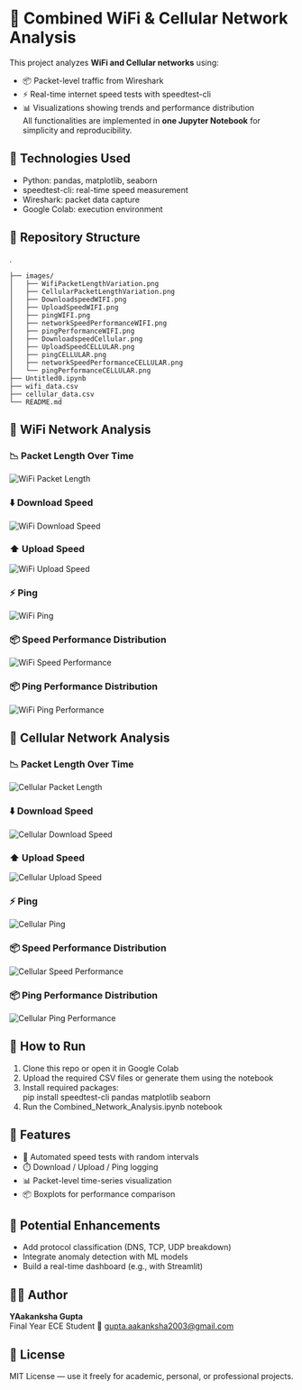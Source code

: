 # 📡 Combined WiFi & Cellular Network Analysis
This project analyzes **WiFi and Cellular networks** using:  
- 📦 Packet-level traffic from Wireshark  
- ⚡ Real-time internet speed tests with speedtest-cli  
- 📊 Visualizations showing trends and performance distribution  
All functionalities are implemented in **one Jupyter Notebook** for simplicity and reproducibility.

## 🔧 Technologies Used
- Python: pandas, matplotlib, seaborn  
- speedtest-cli: real-time speed measurement  
- Wireshark: packet data capture  
- Google Colab: execution environment

## 📂 Repository Structure
.
```
├── images/
│   ├── WifiPacketLengthVariation.png
│   ├── CellularPacketLengthVariation.png
│   ├── DownloadspeedWIFI.png
│   ├── UploadSpeedWIFI.png
│   ├── pingWIFI.png
│   ├── networkSpeedPerformanceWIFI.png
│   ├── pingPerformanceWIFI.png
│   ├── DownloadspeedCellular.png
│   ├── UploadSpeedCELLULAR.png
│   ├── pingCELLULAR.png
│   ├── networkSpeedPerformanceCELLULAR.png
│   └── pingPerformanceCELLULAR.png
├── Untitled0.ipynb
├── wifi_data.csv
├── cellular_data.csv
└── README.md
```
## 📶 WiFi Network Analysis
### 📉 Packet Length Over Time  
![WiFi Packet Length](imagefile/WifiPacketLengthVariation.png)  
### ⬇️ Download Speed  
![WiFi Download Speed](imagefile/DownloadspeedWIFI.png)  
### ⬆️ Upload Speed  
![WiFi Upload Speed](imagefile/UploadSpeedWIFI.png)  
### ⚡ Ping  
![WiFi Ping](imagefile/pingWIFI.png)  
### 📦 Speed Performance Distribution  
![WiFi Speed Performance](imagefile/networkSpeedPerformanceWIFI.png)  
### 📦 Ping Performance Distribution  
![WiFi Ping Performance](imagefile/pingPerformanceWIFI.png)  

## 📱 Cellular Network Analysis
### 📉 Packet Length Over Time  
![Cellular Packet Length](imagefile/CellularPacketLengthVariation.png)  
### ⬇️ Download Speed  
![Cellular Download Speed](imagefile/DownloadspeedCellular.png)  
### ⬆️ Upload Speed  
![Cellular Upload Speed](imagefile/UploadSpeedCELLULAR.png)  
### ⚡ Ping  
![Cellular Ping](imagefile/pingCELLULAR.png)  
### 📦 Speed Performance Distribution  
![Cellular Speed Performance](imagefile/networkSpeedPerformanceCELLULAR.png)  
### 📦 Ping Performance Distribution  
![Cellular Ping Performance](imagefile/pingPerformanceCELLULAR.png)  

## 📝 How to Run
1. Clone this repo or open it in Google Colab  
2. Upload the required CSV files or generate them using the notebook  
3. Install required packages:  
pip install speedtest-cli pandas matplotlib seaborn  
4. Run the Combined_Network_Analysis.ipynb notebook  

## 🚀 Features
- 🔁 Automated speed tests with random intervals  
- ⏱️ Download / Upload / Ping logging  
- 📊 Packet-level time-series visualization  
- 📦 Boxplots for performance comparison  

## 📌 Potential Enhancements
- Add protocol classification (DNS, TCP, UDP breakdown)  
- Integrate anomaly detection with ML models  
- Build a real-time dashboard (e.g., with Streamlit)  

## 👨‍💻 Author
**YAakanksha Gupta**  
Final Year ECE Student 
📧 gupta.aakanksha2003@gmail.com

## 📜 License
MIT License — use it freely for academic, personal, or professional projects.
